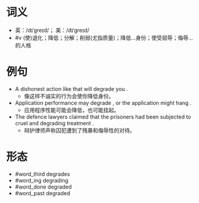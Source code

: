 # 词义
- 英：/dɪˈɡreɪd/； 美：/dɪˈɡreɪd/
- #v (使)退化；降低；分解；削弱(尤指质量)；降低…身份；使受屈辱；侮辱…的人格
# 例句
- A dishonest action like that will degrade you .
	- 像这样不诚实的行为会使你降低身份。
- Application performance may degrade , or the application might hang .
	- 应用程序性能可能会降低，也可能挂起。
- The defence lawyers claimed that the prisoners had been subjected to cruel and degrading treatment .
	- 辩护律师声称囚犯遭到了残暴和侮辱性的对待。
# 形态
- #word_third degrades
- #word_ing degrading
- #word_done degraded
- #word_past degraded
